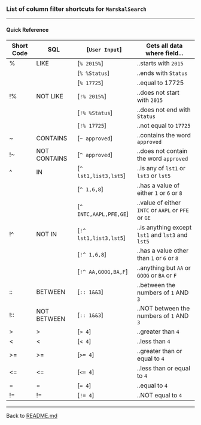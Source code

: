 ### List of column filter shortcuts for `MarskalSearch`
---

#### Quick Reference

|Short Code | SQL             | [`User Input`]        | Gets all data where field... 
|---------- | -------------   | ----------------      | ---------------------------------------
| %  		| LIKE            | [`% 2015%`]           | ..starts with `2015`
|           |                 | [`% %Status`]         | ..ends with `Status`
|           |                 | [`% 17725`]           | ..equal to 17725  
| !%  		| NOT LIKE        | [`!% 2015%`]          | ..does not start with `2015`
|           |                 | [`!% %Status`]        | ..does not end with `Status`
|           |                 | [`!% 17725`]          | ..not equal to `17725`  
| ~  		| CONTAINS        | [`~ approved`]        | ..contains the word `approved`
| !~  		| NOT CONTAINS    | [`^ approved`]        | ..does not contain the word `approved`   
| ^  		| IN              | [`^ lst1,list3,lst5`] | ..is any of `lst1` or `lst3` or `lst5`
|           |                 | [`^ 1,6,8`]           | ..has a value of either `1` or `6` or `8`  
|           |                 | [`^ INTC,AAPL,PFE,GE`]| ..value of either `INTC` or `AAPL` or `PFE` or  `GE` 
| !^  		| NOT IN          | [`!^ lst1,list3,lst5`]| ..is anything except `lst1` and `lst3` and `lst5`   
|           |                 | [`!^ 1,6,8`]          | ..has a value other than `1` or `6` or `8`  
|           |                 | [`!^ AA,GOOG,BA,F`]   | ..anything but `AA` or `GOOG` or `BA` or `F` 
| ::  		| BETWEEN         | [`:: 1&&3`]           | ..between the numbers of `1` AND `3`
| !::  		| NOT BETWEEN     | [`:: 1&&3`]           | ..NOT between the numbers of `1` AND `3`   
| >  		| >               | [`> 4`]               | ..greater than `4`   
| \<  		| \<              | [`< 4`]               | ..less than `4`   
| >=  		| >=              | [`>= 4`]              | ..greater than or equal to `4`   
| \<=  		| \<=             | [`<= 4`]              | ..less than or equal to `4`
| =  		| =               | [`= 4`]               | ..equal to `4`   
| !=  		| !=              | [`!= 4`]              | ..NOT equal to `4`


---
Back to [README.md](../README.md)

